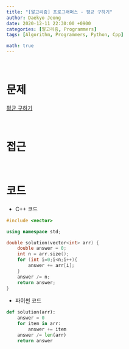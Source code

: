 ```yaml
---
title: "[알고리즘] 프로그래머스 - 평균 구하기"
author: Daekyo Jeong
date: 2020-12-11 22:30:00 +0900
categories: [알고리즘, Programmers]
tags: [Algorithm, Programmers, Python, Cpp]

math: true
---
```


<br/>

# **문제**


[평균 구하기](https://programmers.co.kr/learn/courses/30/lessons/12944)

<br/>

# **접근**  


<br/>

# **코드**

- C++ 코드

```cpp
#include <vector>

using namespace std;

double solution(vector<int> arr) {
    double answer = 0;
    int n = arr.size();
    for (int i=0;i<n;i++){
        answer += arr[i];
    }
    answer /= n;
    return answer;
}
```

- 파이썬 코드   

```py
def solution(arr):
    answer = 0
    for item in arr:
        answer += item
    answer /= len(arr)
    return answer
```

<br/>
